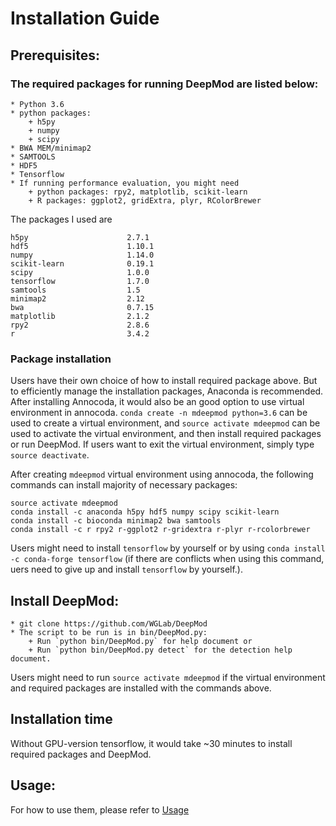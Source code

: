 
# Installation Guide

## Prerequisites:
 ### The required packages for running DeepMod are listed below:
	* Python 3.6
	* python packages:
		+ h5py
		+ numpy
		+ scipy
	* BWA MEM/minimap2
	* SAMTOOLS
	* HDF5
	* Tensorflow
	* If running performance evaluation, you might need
		+ python packages: rpy2, matplotlib, scikit-learn
		+ R packages: ggplot2, gridExtra, plyr, RColorBrewer

The packages I used are 
```
h5py                      2.7.1
hdf5                      1.10.1
numpy                     1.14.0
scikit-learn              0.19.1
scipy                     1.0.0
tensorflow                1.7.0
samtools                  1.5
minimap2                  2.12
bwa                       0.7.15
matplotlib                2.1.2
rpy2                      2.8.6
r                         3.4.2
```

  ### Package installation		
Users have their own choice of how to install required package above. But to efficiently manage the installation packages, Anaconda is recommended. After installing Annocoda, it would also be an good option to use virtual environment in annocoda. `conda create -n mdeepmod python=3.6` can be used to create a virtual environment, and `source activate mdeepmod` can be used to activate the virtual environment, and then install required packages or run DeepMod. If users want to exit the virtual environment, simply type `source deactivate`. 

After creating `mdeepmod` virtual environment using annocoda, the following commands can install majority of necessary packages:

```
source activate mdeepmod
conda install -c anaconda h5py hdf5 numpy scipy scikit-learn
conda install -c bioconda minimap2 bwa samtools
conda install -c r rpy2 r-ggplot2 r-gridextra r-plyr r-rcolorbrewer
```
Users might need to install `tensorflow` by yourself or by using `conda install -c conda-forge tensorflow` (if there are conflicts when using this command, uers need to give up and install `tensorflow` by yourself.).

## Install DeepMod:
	* git clone https://github.com/WGLab/DeepMod
	* The script to be run is in bin/DeepMod.py: 
		+ Run `python bin/DeepMod.py` for help document or 
		+ Run `python bin/DeepMod.py detect` for the detection help document.
Users might need to run `source activate mdeepmod` if the virtual environment and required packages are installed with the commands above.

## Installation time
Without GPU-version tensorflow, it would take ~30 minutes to install required packages and DeepMod. 

## Usage:
 For how to use them, please refer to [Usage](https://github.com/WGLab/DeepMod/blob/master/docs/Usage.md)

